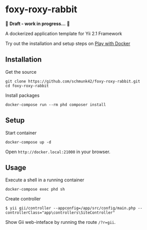# foxy-roxy-rabbit

:rotating_light: **Draft - work in progress...** :rotating_light: 

A dockerized application template for Yii 2.1 Framework

Try out the installation and setup steps on [Play with Docker](http://labs.play-with-docker.com/)

## Installation

Get the source

    git clone https://github.com/schmunk42/foxy-roxy-rabbit.git
    cd foxy-roxy-rabbit

Install packages

    docker-compose run --rm phd composer install

## Setup

Start container

    docker-compose up -d

Open `http://docker.local:21000` in your browser.

## Usage

Execute a shell in a running container

    docker-compose exec phd sh

Create controller

    $ yii gii/controller --appconfig=/app/src/config/main.php --controllerClass="app\controllers\SiteController"

Show Gii web-inteface by running the route `/?r=gii`.

